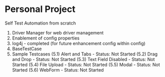 # Personal Project
Self Test Automation from scratch
1. Driver Manager for web driver management
2. Enablement of config properties
3. log4j - completed (for future enhancement config within config)
4. BaseTestCase
5. Sample Testcases (5.1) Alert and Tabs - Status: Not Started (5.2) Drag and Drop - Status: Not Started (5.3) Text Field Disabled - Status: Not Started (5.4) File Upload - Status: Not Started (5.5) Modal - Status: Not Started (5.6) WebForm - Status: Not Started

